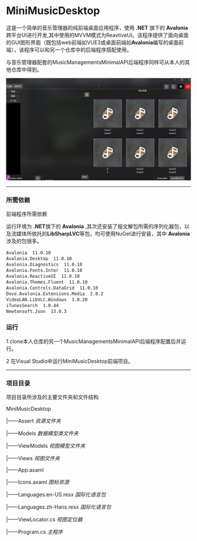 # MiniMusicDesktop

这是一个简单的音乐管理器的纯前端桌面应用程序，使用 **.NET** 旗下的 **Avalonia** 跨平台UI进行开发,其中使用的MVVM模式为ReavtiveUI。该程序提供了面向桌面的GUI图形界面（既包括web前端如VUE3或桌面前端如**Avalonia**编写的桌面前端），该程序可以和另一个仓库中的后端程序搭配使用。

与音乐管理器配套的MusicManagementsMinimalAPI后端程序同样可从本人的其他仓库中得到。

![图片-音乐管理器桌面应用程序](./Assert/MiniMusicDesktop1.png "初步的前端的音乐收藏界面")

---

### 所需依赖

前端程序所需依赖

运行环境为 **.NET**旗下的 **Avalonia** ,其次还安装了报文解包所需的序列化器包，以及流媒体所依托的**LibSharpLVC**等包，均可使用NuGet进行安装，其中 **Avalonia**涉及的包很多。

```
Avalonia  11.0.10
Avalonia.Desktop  11.0.10
Avalonia.Diagnostics  11.0.10
Avalonia.Fonts.Inter  11.0.10
Avalonia.ReactiveUI  11.0.10
Avalonia.Themes.Fluent  11.0.10
Avalonia.Controls.DataGrid  11.0.10
Dove.Avalonia.Extensions.Media  2.0.2
VideoLAN.LibVLC.Windows  3.0.20
iTunesSearch  1.0.44
Newtonsoft.Json  13.0.3
```


### 运行

1 clone本人仓库的另一个MusicManagementsMinimalAPI后端程序配置后并运行。

2 在Visual Studio中运行MiniMusicDesktop前端项目。


---

### 项目目录

项目目录所涉及的主要文件夹和文件结构

MiniMusicDesktop


|——Assert    *资源文件夹*

|——Models    *数据模型类文件夹*

|——ViewModels    *视图模型文件夹*

|——Views    *视图文件夹*

|——App.axaml    

|——Icons.axaml    *图标资源*

|——Languages.en-US.resx    *国际化语言包*

|——Languages.zh-Hans.resx    *国际化语言包*

|——ViewLocator.cs    *视图定位器*

|——Program.cs    *主程序*




